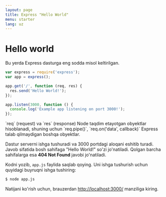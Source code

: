 ```yaml
---
layout: page
title: Express "Hello World"
menu: starter
lang: uz
---
```


# Hello world

Bu yerda Express dasturga eng sodda misol keltirilgan.

```js
var express = require('express');
var app = express();

app.get('/', function (req, res) {
  res.send('Hello World!');
});

app.listen(3000, function () {
  console.log('Example app listening on port 3000!');
});
```

<div class="doc-box doc-notice" markdown="1">
`req` (request) va `res` (response) Node taqdim etayotgan obyektlar hisoblanadi, shuning uchun
`req.pipe()`, `req.on('data', callback)` Express talab qilmaydigan boshqa obyektlar.
</div>

Dastur serverni ishga tushuradi va 3000 portdagi aloqani eshitib turadi. Javob sifatida bosh sahifaga "Hello World!" so'zi jo'natiladi. Qolgan barcha sahifalarga esa **404 Not Found** javobi jo'natiladi.

Kodni yozib, `app.js` faylida saqlab qoying. Uni ishga tushurish uchun quyidagi buyruqni ishga tushiring:

```sh
$ node app.js
```

Natijani ko'rish uchun, brauzerdan [http://localhost:3000/](http://localhost:3000/) manziliga kiring.
